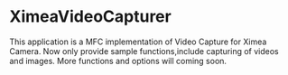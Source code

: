 # XimeaVideoCapturer

This application is a MFC implementation of Video Capture for Ximea Camera.
Now only provide sample functions,include capturing of videos and images.
More functions and options will coming soon.
